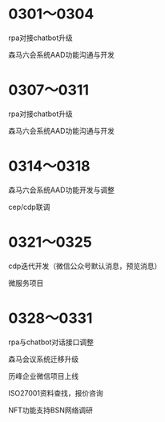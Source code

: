 # 0301～0304

rpa对接chatbot升级

森马六会系统AAD功能沟通与开发

# 0307～0311

rpa对接chatbot升级

森马六会系统AAD功能沟通与开发

# 0314～0318

森马六会系统AAD功能开发与调整

cep/cdp联调

# 0321～0325

cdp迭代开发（微信公众号默认消息，预览消息）

微服务项目

# 0328～0331

rpa与chatbot对话接口调整

森马会议系统迁移升级

历峰企业微信项目上线

ISO27001资料查找，报价咨询

NFT功能支持BSN网络调研